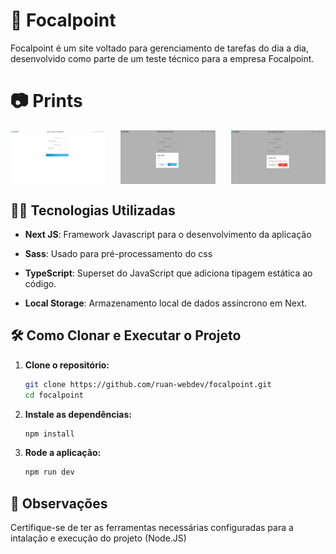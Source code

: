 # 📝 Focalpoint

Focalpoint é um site voltado para gerenciamento de tarefas do dia a dia, desenvolvido como parte de um teste técnico para a empresa Focalpoint.

# 📷 Prints

<div style="display: flex; justify-content: space-between;">
  <img src="image.png" alt="Print 1" style="width: 30%;">
  <img src="image-1.png" alt="Print 2" style="width: 30%;">
  <img src="image-2.png" alt="Print 3" style="width: 30%;">
</div>

## 👨‍💻 Tecnologias Utilizadas

- **Next JS**: Framework Javascript para o desenvolvimento da aplicação

- **Sass**: Usado para pré-processamento do css

- **TypeScript**: Superset do JavaScript que adiciona tipagem estática ao código.

- **Local Storage**: Armazenamento local de dados assíncrono em Next.

## 🛠️ Como Clonar e Executar o Projeto

1. **Clone o repositório:**

   ```bash
   git clone https://github.com/ruan-webdev/focalpoint.git
   cd focalpoint
   ```

2. **Instale as dependências:**

   ```bash
   npm install
   ```

3. **Rode a aplicação:**

   ```bash
   npm run dev
   ```

## 📌 Observações

Certifique-se de ter as ferramentas necessárias configuradas para a intalação e execução do projeto (Node.JS)
